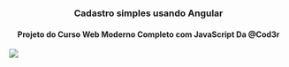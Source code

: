 <h3 align="center">Cadastro simples usando Angular</h3>
<h4 align="center">Projeto do Curso Web Moderno Completo com JavaScript Da @Cod3r</h4>

<img src="/sceens/home.jpg" align="center">
